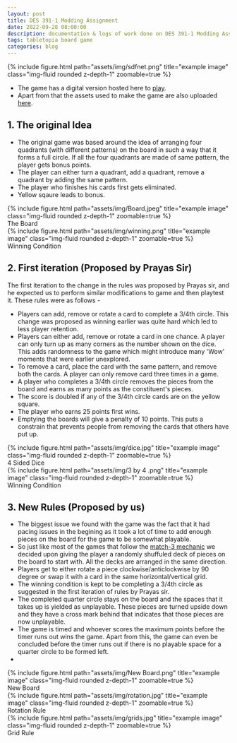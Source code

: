 ```yaml
---
layout: post
title: DES 391-1 Modding Assignment
date: 2022-09-28 08:00:00
description: documentation & logs of work done on DES 391-1 Modding Assignment
tags: tabletopia board game
categories: blog
---
```


<div class="row">
    <div class="col-sm mt-3 mt-md-0">
        {% include figure.html path="assets/img/sdfnet.png" title="example image" class="img-fluid rounded z-depth-1" zoomable=true %}
    </div>
</div>

* The game has a digital version  hosted here to [play](https://tabletopia.com/players/id1929536/19qb8n/play).
* Apart from that the assets used to make the game are also uploaded [here](assets/pdf/game.pdf). 
  
## 1. The original Idea
 * The original game was based around the idea of arranging four quadrants (with different patterns) on the board in such a way that it forms a full circle. If all the four quadrants are made of same pattern, the player gets bonus points. 
 * The player can either turn a quadrant, add a quadrant, remove a quadrant by adding the same pattern.
 * The player who finishes his cards first gets eliminated.
 * Yellow sqaure leads to bonus. 

<div class="row">
    <div class="col-sm mt-3 mt-md-0">
        {% include figure.html path="assets/img/Board.jpeg" title="example image" class="img-fluid rounded z-depth-1" zoomable=true %}
        <div class="caption">
        The Board
        </div>
    </div>
    <div class="col-sm mt-3 mt-md-0">
        {% include figure.html path="assets/img/winning.png" title="example image" class="img-fluid rounded z-depth-1" zoomable=true %}
        <div class="caption">
        Winning Condition
    </div>
    </div>    
</div>

## 2. First iteration (Proposed by Prayas Sir)
  The first iteration to the change in the rules was proposed by Prayas sir, and he expected us to perform similar modifications to game and then playtest it. These rules were as follows - 
   * Players can add, remove or rotate a card to complete a 3/4th circle. This change was proposed as winning earlier was quite hard which led to less player retention.
   * Players can either add, remove or rotate a card in one chance. A player can only turn up as many corners as the number shown on the dice. This adds randomness to the game which might introduce many 'Wow' moments that were earlier unexplored.
   * To remove a card, place the card with the same pattern, and remove both the cards. A player can only remove card three times in a game.
   * A player who completes a 3/4th circle removes the pieces from the board and earns as many points as the constituent's pieces.
   * The score is doubled if any of the 3/4th circle cards are on the yellow square.
   * The player who earns 25 points first wins.
   * Emptying the boards will give a penalty of 10 points. This puts a constrain that prevents people from removing the cards that others have put up.

<div class="row">
    <div class="col-sm mt-3 mt-md-0">
        {% include figure.html path="assets/img/dice.jpg" title="example image" class="img-fluid rounded z-depth-1" zoomable=true %}
        <div class="caption">
        4 Sided Dice
        </div>
    </div>
    <div class="col-sm mt-3 mt-md-0">
        {% include figure.html path="assets/img/3 by 4 .png" title="example image" class="img-fluid rounded z-depth-1" zoomable=true %}
        <div class="caption">
        Winning Condition
    </div>
    </div>    
</div>

## 3. New Rules (Proposed by us)
 * The biggest issue we found with the game was the fact that it had pacing issues in the begining as it took a lot of time to add enough pieces on the board for the game to be somewhat playable.
 * So just like most of the games that follow the [match-3 mechanic](https://en.wikipedia.org/wiki/Category:Match_3_games) we decided upon giving the player a randomly shuffuled deck of pieces on the board to start with. All the decks are arranged in the same direction.
 * Players get to either rotate a piece clockwise/anticlockwise by 90 degree or swap it with a card in the same horizontal/vertical grid.
 * The winning condition is kept to be completing a 3/4th circle as suggested in the first iteration of rules by Prayas sir.
 * The completed quarter circle stays on the board and the spaces that it takes up is yielded as unplayable. These pieces are turned upside down and they have a cross mark behind that indicates that those pieces are now unplayable.
 * The game is timed and whoever scores the maximum points before the timer runs out wins the game. Apart from this, the game can even be concluded before the timer runs out if there is no playable space for a quarter circle to be formed left.
 * 
<div class="row">
    <div class="col-sm mt-3 mt-md-0">
        {% include figure.html path="assets/img/New Board.png" title="example image" class="img-fluid rounded z-depth-1" zoomable=true %}
        <div class="caption">
        New Board
        </div>
    </div>
    <div class="col-sm mt-3 mt-md-0">
        {% include figure.html path="assets/img/rotation.jpg" title="example image" class="img-fluid rounded z-depth-1" zoomable=true %}
        <div class="caption">
        Rotation Rule
    </div>
    </div>  
    <div class="col-sm mt-3 mt-md-0">
        {% include figure.html path="assets/img/grids.jpg" title="example image" class="img-fluid rounded z-depth-1" zoomable=true %}
        <div class="caption">
        Grid Rule
    </div>
    </div>   
</div>